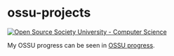 # ossu-projects 

[![Open Source Society University - Computer Science](https://img.shields.io/badge/OSSU-computer--science-blue.svg)](https://github.com/ossu/computer-science)

My OSSU progress can be seen in [OSSU progress](https://trello.com/b/DIZv8gOk/ossu-progress).
